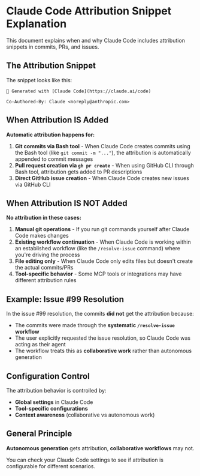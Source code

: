 # Claude Code Attribution Snippet Explanation

This document explains when and why Claude Code includes attribution snippets in commits, PRs, and issues.

## The Attribution Snippet

The snippet looks like this:

```text
🤖 Generated with [Claude Code](https://claude.ai/code)

Co-Authored-By: Claude <noreply@anthropic.com>
```

## When Attribution IS Added

**Automatic attribution happens for:**

1. **Git commits via Bash tool** - When Claude Code creates commits using the Bash tool (like `git commit -m "..."`), the attribution is automatically appended to commit messages
2. **Pull request creation via `gh pr create`** - When using GitHub CLI through Bash tool, attribution gets added to PR descriptions
3. **Direct GitHub issue creation** - When Claude Code creates new issues via GitHub CLI

## When Attribution IS NOT Added

**No attribution in these cases:**

1. **Manual git operations** - If you run git commands yourself after Claude Code makes changes
2. **Existing workflow continuation** - When Claude Code is working within an established workflow (like the `/resolve-issue` command) where you're driving the process
3. **File editing only** - When Claude Code only edits files but doesn't create the actual commits/PRs
4. **Tool-specific behavior** - Some MCP tools or integrations may have different attribution rules

## Example: Issue #99 Resolution

In the issue #99 resolution, the commits **did not** get the attribution because:

- The commits were made through the **systematic `/resolve-issue` workflow**
- The user explicitly requested the issue resolution, so Claude Code was acting as their agent
- The workflow treats this as **collaborative work** rather than autonomous generation

## Configuration Control

The attribution behavior is controlled by:

- **Global settings** in Claude Code
- **Tool-specific configurations**
- **Context awareness** (collaborative vs autonomous work)

## General Principle

**Autonomous generation** gets attribution, **collaborative workflows** may not.

You can check your Claude Code settings to see if attribution is configurable for different scenarios.
